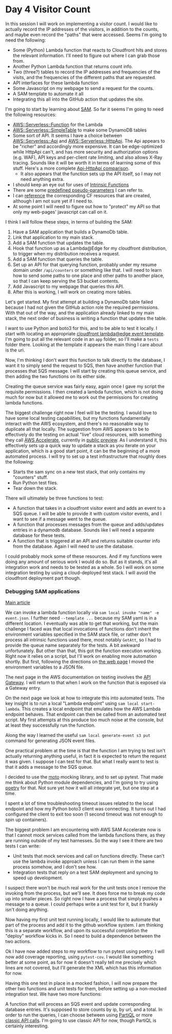 # Day 4 Visitor Count

In this session I will work on implementing a visitor count. I would like to actually record the IP addresses of the visitors, in addition to the counts, and maybe even record the "paths" that were accessed. Seems I'm going to need the following:

- Some (Python) Lambda function that reacts to Cloudfront hits and stores the relevant information. I'll need to figure out where I can grab those from.
- Another Python Lambda function that returns count info.
- Two (three?) tables to record the IP addresses and frequencies of the visits, and the frequencies of the different paths that are requested.
- API interfaces for these lambda function
- Some Javascript on my webpage to send a request for the counts.
- A SAM template to automate it all
- Integrating this all into the GitHub action that updates the site.

I'm going to start by learning about [SAM](https://docs.aws.amazon.com/serverless-application-model/index.html). So far it seems I'm going to need the following resources:

- [AWS::Serverless::Function](https://docs.aws.amazon.com/serverless-application-model/latest/developerguide/sam-resource-function.html) for the Lambda
- [AWS::Serverless::SimpleTable](https://docs.aws.amazon.com/serverless-application-model/latest/developerguide/sam-resource-simpletable.html) to make some DynamoDB tables
- Some sort of API. It seems I have a choice between [AWS::Serverless::Api](https://docs.aws.amazon.com/serverless-application-model/latest/developerguide/sam-resource-api.html) and [AWS::Serverless::HttpApi](https://docs.aws.amazon.com/serverless-application-model/latest/developerguide/sam-resource-httpapi.html). The Api appears to be "richer" and accordingly more expensive. It can be edge-optimized while HttpApi can't, and has more security and authorization options (e.g. WAF), API keys and per-client rate limiting, and also allows X-Ray tracing. Sounds like it will be worth it in terms of learning some of this stuff. Here's a more complete [Api-HttpApi comparison](https://docs.aws.amazon.com/apigateway/latest/developerguide/http-api-vs-rest.html).
  - It also appears that the function sets up the API itself, so I may not need anything extra.
- I should keep an eye out for uses of [Intrinsic Functions](https://docs.aws.amazon.com/AWSCloudFormation/latest/UserGuide/intrinsic-function-reference.html)
- There are some [predefined pseudo-parameters](https://docs.aws.amazon.com/AWSCloudFormation/latest/UserGuide/pseudo-parameter-reference.html) I can refer to.
- I can [reference](https://docs.aws.amazon.com/serverless-application-model/latest/developerguide/sam-specification-generated-resources.html) the corresponding CF resources that are created, although I am not sure yet if I need to.
- At some point I will need to figure out how to "protect" my API so that only my web-pages' javascript can call on it.

I think I will follow these steps, in terms of building the SAM:

1. Have a SAM application that builds a DynamoDb table.
2. Link that application to my main stack.
3. Add a SAM function that updates the table.
4. Hook that function up as a Lambda@Edge for my cloudfront distribution, to trigger when my distribution receives a request.
5. Add a SAM function that queries the table.
6. Set up an API for that querying function, probably under my resume domain under `/api/counters` or something like that. I will need to learn how to send some paths to one place and other paths to another place, so that I can keep serving the S3 bucket contents.
7. Add Javascript to my webpage that queries this API.
8. After this is working, I will work on creating more tables.

Let's get started. My first attempt at building a DynamoDb table failed because I had not given the GitHub action role the required permissions. With that out of the way, and the application already linked to my main stack, the next order of business is writing a function that updates the table.

I want to use Python and boto3 for this, and to be able to test it locally. I start with locating an appropriate [cloudfront lambda@edge event template](https://docs.aws.amazon.com/AmazonCloudFront/latest/DeveloperGuide/lambda-event-structure.html). I'm going to put all the relevant code in an `app` folder, so I'll make a `tests` folder there. Looking at the template it appears the main thing I care about is the uri.

Now, I'm thinking I don't want this function to talk directly to the database, I want it to simply send the request to SQS, then have another function that processes that SQS message. I will start by creating this queue service, and then adding the two functions on its either side.

Creating the queue service was fairly easy, again once I gave my script the requisite permissions. I then created a lambda function, which is not doing much for now but it allowed me to work out the permissions for creating lambda functions.

The biggest challenge right now I feel will be the testing. I would love to have some local testing capabilities, but my functions fundamentally interact with the AWS ecosystem, and there's no reasonable way to duplicate all that locally. The suggestion from AWS appears to be to effectively do the testing on actual "live" cloud resources, with something they call [AWS Accelerate](https://aws.amazon.com/blogs/compute/accelerating-serverless-development-with-aws-sam-accelerate/?sc_icampaign=launch_sam-accelerate&sc_ichannel=ha&sc_icontent=awssm-9887_launch&sc_iplace=ribbon&trk=ha_awssm-9887_launch), currently in [public preview](https://docs.aws.amazon.com/serverless-application-model/latest/developerguide/accelerate-getting-started.html). As I understand it, this effectively sets up a quick way to update a stack as you iterate on your application, which is a good start point, it can be the beginning of a more automated process. I will try to set up a test infrastructure that roughly does the following:

- Starts the sam sync on a new test stack, that only contains my "counters" stuff.
- Run Python test files.
- Tear down the stack.

There will ultimately be three functions to test:

- A function that takes in a cloudfront visitor event and adds an event to a SQS queue. I will be able to provide it with custom visitor events, and I want to see if a message went to the queue.
- A function that processes messages from the queue and adds/updates entries in a dynamodb database. Sounds like I will need a separate database for these tests.
- A function that is triggered at an API and returns suitable counter info from the database. Again I will need to use the database.

I could probably mock some of these resources. And if my functions were doing any amount of serious work I would do so. But as it stands, it's all integration work and needs to be tested as a whole. So I will work on some integration testing by using a cloud-deployed test stack. I will avoid the cloudfront deployment part though.

### Debugging SAM applications

[Main article](https://docs.aws.amazon.com/serverless-application-model/latest/developerguide/serverless-test-and-debug.html)

We can invoke a lambda function locally via `sam local invoke "name" -e event.json`. I further need `--template ...` because my SAM yaml is in a different location. I eventually was able to get that working, but the main challenge I faced was that local invocations of functions don't inherit the environment variables specified in the SAM stack file, or rather don't process all intrinsic functions used there, most notably `GetAtt`, so I had to provide the queue name separately for the tests. A bit awkward unfortunately. But other than that, this got the function execution working. Right now it relies on a script, but I'll work on enabling more automation shortly. But first, following the directions on [the web page](https://docs.aws.amazon.com/serverless-application-model/latest/developerguide/serverless-sam-cli-using-invoke.html) I moved the environment variables to a JSON file.

The next page in the AWS documentation on testing involves the [API Gateway](https://docs.aws.amazon.com/serverless-application-model/latest/developerguide/serverless-sam-cli-using-start-api.html). I will return to that when I work on the function that is exposed via a Gateway entry.

On the next page we look at how to integrate this into automated tests. The key insight is to run a local "Lambda endpoint" using `sam local start-lambda`. This creates a local endpoint that emulates how the AWS Lambda endpoint behaves. That endpoint can then be called from an automated test script. My first attempts at this produce too much noise at the console, but at least they successfully run the function.

Along the way I learned the useful `sam local generate-event s3 put` command for generating JSON event files.

One practical problem at the time is that the function I am trying to test isn't actually returning anything useful, in fact it is expected to return the request it was given. I suppose I can test for that. But what I really want to test is that it adds a message to the SQS queue.

I decided to use the [moto](http://docs.getmoto.org/en/latest/index.html) mocking library, and to set up pytest. That made me think about Python module dependencies, and I'm going to try using [poetry](https://python-poetry.org/docs/) for that. Not sure yet how it will all integrate yet, but one step at a time.

I spent a lot of time troubleshooting timeout issues related to the local endpoint and how my Python boto3 client was connecting. It turns out I had configured the client to exit too soon (1 second timeout was not enough to spin up containers).

The biggest problem I am encountering with AWS SAM Accelerate now is that I cannot mock services called from the lambda functions there, as they are running outside of my test harnesses. So the way I see it there are two tests I can write:

- Unit tests that mock services and call on functions directly. These can't use the lambda invoke approach unless I can run them in the same process somehow, and I don't see how.
- Integration tests that reply on a test SAM deployment and syncing to speed up development.

I suspect there won't be much real work for the unit tests once I remove the invoking from the process, but we'll see. It does force me to break my code up into smaller pieces. So right now I have a process that simply pushes a message to a queue. I could perhaps write a unit test for it, but it frankly isn't doing anything.

Now having my first unit test running locally, I would like to automate that part of the process and add it to the github workflow system. I am thinking this is a separate workflow, and upon its successful completion the "deploy" workflow kicks in. So I need to build a dependence between the two actions.

Ok I have now added steps to my workflow to run pytest using poetry. I will now add coverage reporting, using `pytest-cov`. I would like something better at some point, as for now it doesn't really tell me precisely which lines are not covered, but I'll generate the XML which has this information for now.

Having this one test in place in a mocked fashion, I will now prepare the other two functions and unit tests for them, before setting up a non-mocked integration test. We have two more functions:

A function that will process an SQS event and update corresponding database entries. It's supposed to store counts by ip, by url, and a total. In order to run the queries, I can choose between using [PartiQL](https://docs.aws.amazon.com/amazondynamodb/latest/developerguide/ql-reference.html) or more [classic API calls](https://docs.aws.amazon.com/amazondynamodb/latest/developerguide/HowItWorks.API.html). I'm going to use classic API for now, though PartiQL is certainly interesting.

